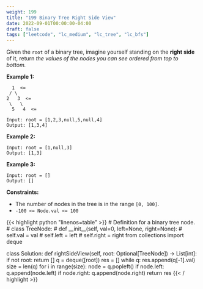 ```yaml
---
weight: 199
title: "199 Binary Tree Right Side View"
date: 2022-09-01T00:00:00-04:00
draft: false
tags: ["leetcode", "lc_medium", "lc_tree", "lc_bfs"]
---
```


Given the `root` of a binary tree, imagine yourself standing on the **right side** of it, return _the values of the nodes you can see ordered from top to bottom._

**Example 1:**
```
  1  <=
 / \
2   3  <=
 \   \
  5   4  <=

Input: root = [1,2,3,null,5,null,4]
Output: [1,3,4]
```
**Example 2:**
```
Input: root = [1,null,3]
Output: [1,3]
```
**Example 3:**
```
Input: root = []
Output: []
```

**Constraints:**
- The number of nodes in the tree is in the range `[0, 100]`.
- `-100 <= Node.val <= 100`

<div class="tabs"></div>
<div class="tab-content">
<div id="python" class="lang">
{{< highlight python "linenos=table" >}}
# Definition for a binary tree node.
# class TreeNode:
#     def __init__(self, val=0, left=None, right=None):
#         self.val = val
#         self.left = left
#         self.right = right
from collections import deque

class Solution:
    def rightSideView(self, root: Optional[TreeNode]) -> List[int]:
        if not root:
            return []
        q = deque([root])
        res = []
        while q:
            res.append(q[-1].val)
            size = len(q)
            for i in range(size):
                node = q.popleft()
                if node.left:
                    q.append(node.left)
                if node.right:
                    q.append(node.right)
        return res
{{< / highlight >}}
</div>
</div>
